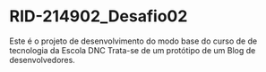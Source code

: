 # RID-214902_Desafio02
Este é o projeto de desenvolvimento do modo base do curso de de tecnologia da Escola DNC
Trata-se de um protótipo de um Blog de desenvolvedores.
